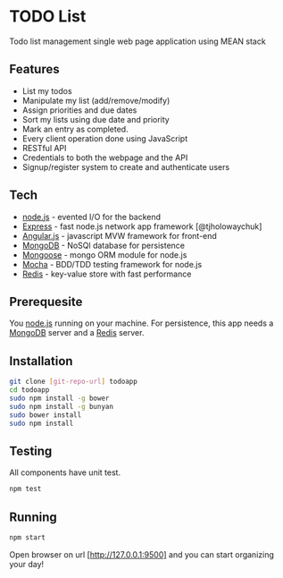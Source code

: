TODO List
=========

Todo list management single web page application using MEAN stack

Features
--------
- List my todos
- Manipulate my list (add/remove/modify)
- Assign priorities and due dates
- Sort my lists using due date and priority
- Mark an entry as completed.
- Every client operation done using JavaScript
- RESTful API
- Credentials to both the webpage and the API
- Signup/register system to create and authenticate users

Tech
----

* [node.js] - evented I/O for the backend
* [Express] - fast node.js network app framework [@tjholowaychuk]
* [Angular.js] - javascript MVW framework for front-end
* [MongoDB] - NoSQl database for persistence
* [Mongoose] - mongo ORM module for node.js
* [Mocha] - BDD/TDD testing framework for node.js
* [Redis] - key-value store with fast performance

Prerequesite
------------

You [node.js] running on your machine.
For persistence, this app needs a [MongoDB] server and a [Redis] server.

Installation
--------------

```sh
git clone [git-repo-url] todoapp
cd todoapp
sudo npm install -g bower
sudo npm install -g bunyan
sudo bower install
sudo npm install
```

Testing
--------------
All components have unit test.

```sh
npm test
```

Running
--------------

```sh
npm start
```

Open browser on url [http://127.0.0.1:9500] and you can start organizing your day!


[node.js]:http://nodejs.org
[express]:http://expressjs.com
[MongoDB]:https://www.mongodb.org
[Angular.js]:http://angularjs.org
[Mongoose]:http://mongoosejs.com
[Mocha]:http://visionmedia.github.io/mocha
[http://127.0.0.1:9500]:http://127.0.0.1:9500
[Redis]:http://redis.io
